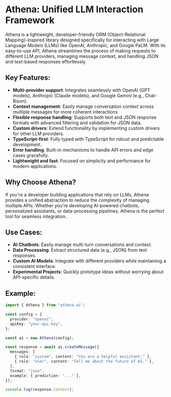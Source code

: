 # Athena: Unified LLM Interaction Framework

Athena is a lightweight, developer-friendly ORM (Object-Relational Mapping)-inspired library designed specifically for interacting with Large Language Models (LLMs) like OpenAI, Anthropic, and Google PaLM. With its easy-to-use API, Athena streamlines the process of making requests to different LLM providers, managing message context, and handling JSON and text-based responses effortlessly.

## Key Features:

- **Multi-provider support**: Integrates seamlessly with OpenAI (GPT models), Anthropic (Claude models), and Google Gemini (e.g., Chat-Bison).
- **Context management**: Easily manage conversation context across multiple messages for more coherent interactions.
- **Flexible response handling**: Supports both text and JSON response formats with advanced filtering and validation for JSON data.
- **Custom drivers**: Extend functionality by implementing custom drivers for other LLM providers.
- **TypeScript-first**: Fully typed with TypeScript for robust and predictable development.
- **Error handling**: Built-in mechanisms to handle API errors and edge cases gracefully.
- **Lightweight and fast**: Focused on simplicity and performance for modern applications.

## Why Choose Athena?

If you're a developer building applications that rely on LLMs, Athena provides a unified abstraction to reduce the complexity of managing multiple APIs. Whether you're developing AI-powered chatbots, personalized assistants, or data-processing pipelines, Athena is the perfect tool for seamless integration.

## Use Cases:

- **AI Chatbots**: Easily manage multi-turn conversations and context.
- **Data Processing**: Extract structured data (e.g., JSON) from text responses.
- **Custom AI Models**: Integrate with different providers while maintaining a consistent interface.
- **Experimental Projects**: Quickly prototype ideas without worrying about API-specific details.

## Example:

```typescript
import { Athena } from "athena-ai";

const config = {
  provider: "openai",
  apiKey: "your-api-key",
};

const ai = new Athena(config);

const response = await ai.createMessage({
  messages: [
    { role: "system", content: "You are a helpful assistant." },
    { role: "user", content: "Tell me about the future of AI." },
  ],
  format: "json",
  example: { prediction: "..." },
});

console.log(response.content);
```
